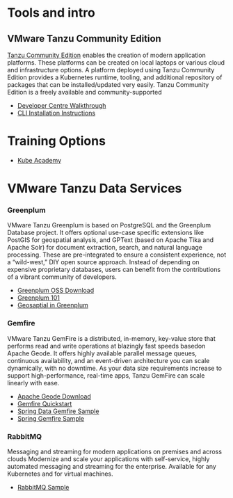 # Tools and intro
## VMware Tanzu Community Edition
[Tanzu Community Edition](https://tanzucommunityedition.io/) enables the creation of modern application platforms. These platforms can be created on local laptops or various cloud and infrastructure options. A platform deployed using Tanzu Community Edition provides a Kubernetes runtime, tooling, and additional repository of packages that can be installed/updated very easily. Tanzu Community Edition is a freely available and community-supported
  - [Developer Centre Walkthrough](https://tanzu.vmware.com/developer/workshops/lab-tce-deploy/)
  - [CLI Installation Instructions](https://tanzucommunityedition.io/docs/latest/cli-installation/)
# Training Options
- [Kube Academy](https://kube.academy/)












# VMware Tanzu Data Services

### Greenplum
VMware Tanzu Greenplum is based on PostgreSQL and the Greenplum Database project. It offers optional use-case specific extensions like PostGIS for geospatial analysis, and GPText (based on Apache Tika and Apache Solr) for document extraction, search, and natural language processing. These are pre-integrated to ensure a consistent experience, not a “wild-west,” DIY open source approach. Instead of depending on expensive proprietary databases, users can benefit from the contributions of a vibrant community of developers.

  - [Greenplum OSS Download](https://github.com/greenplum-db/gpdb/releases)
  - [Greenplum 101](https://greenplum.org/greenplum-101/)
  - [Geosaptial in Greenplum](https://medium.com/greenplum-data-clinics/working-with-geospatial-data-6be87ccd7e03)


### Gemfire
VMware Tanzu GemFire is a distributed, in-memory, key-value store that performs read and write operations at blazingly fast speeds basedon Apache Geode. It offers highly available parallel message queues, continuous availability, and an event-driven architecture you can scale dynamically, with no downtime. As your data size requirements increase to support high-performance, real-time apps, Tanzu GemFire can scale linearly with ease.

  - [Apache Geode Download](https://geode.apache.org/releases/)
  - [Gemfire Quickstart](https://gemfire.docs.pivotal.io/910/gemfire/getting_started/15_minute_quickstart_gfsh.html)
  - [Spring Data Gemfire Sample](https://github.com/spring-projects/spring-data-gemfire)
  - [Spring Gemfire Sample](https://github.com/spring-projects/spring-gemfire-examples)


### RabbitMQ
Messaging and streaming for modern applications on premises and across clouds
Modernize and scale your applications with self-service, highly automated messaging and streaming for the enterprise. Available for any Kubernetes and for virtual machines.


  - [RabbitMQ Sample](https://github.com/spring-projects/spring-amqp-samples)



